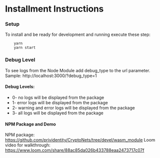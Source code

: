 # Installment Instructions 


### Setup

To install and be ready for development and running execute these step:

```bsh
    yarn
    yarn start
```

### Debug Level

To see logs from the Node Module add debug_type to the url parameter.
<br/> Sample: http://localhost:3000/?debug_type=1

#### Debug Levels: 
- 0- no logs will be displayed from the package
- 1- error logs will be displayed from the package
- 2- warning and error logs will be displayed from the package
- 3- all logs will be displayed from the package

#### NPM Package and Demo
NPM package: https://github.com/prividentity/CryptoNets/tree/devel/wasm_module
Loom video for walkthrough: https://www.loom.com/share/88ac85da026b433788eaa2473717c07f

